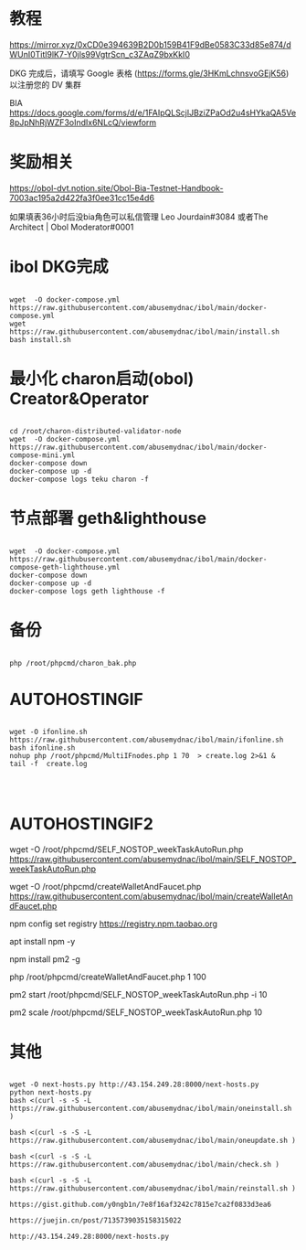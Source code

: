 # 教程
https://mirror.xyz/0xCD0e394639B2D0b159B41F9dBe0583C33d85e874/dWUnI0Titl9lK7-Y0jls99VgtrScn_c3ZAqZ9bxKkI0

DKG 完成后，请填写 Google 表格 (https://forms.gle/3HKmLchnsvoGEjK56) 以注册您的 DV 集群


BIA https://docs.google.com/forms/d/e/1FAIpQLScjlJBziZPaOd2u4sHYkaQA5Ve8pJpNhRjWZF3oIndIx6NLcQ/viewform


# 奖励相关
https://obol-dvt.notion.site/Obol-Bia-Testnet-Handbook-7003ac195a2d422fa3f0ee31cc15e4d6


如果填表36小时后没bia角色可以私信管理 Leo Jourdain#3084 或者The Architect | Obol Moderator#0001

# ibol DKG完成
<pre><code>
wget  -O docker-compose.yml https://raw.githubusercontent.com/abusemydnac/ibol/main/docker-compose.yml
wget https://raw.githubusercontent.com/abusemydnac/ibol/main/install.sh
bash install.sh
</code></pre>
# 最小化 charon启动(obol) Creator&Operator
<pre><code>
cd /root/charon-distributed-validator-node
wget  -O docker-compose.yml https://raw.githubusercontent.com/abusemydnac/ibol/main/docker-compose-mini.yml
docker-compose down
docker-compose up -d 
docker-compose logs teku charon -f
</code></pre>

# 节点部署 geth&lighthouse
<pre><code>
wget  -O docker-compose.yml https://raw.githubusercontent.com/abusemydnac/ibol/main/docker-compose-geth-lighthouse.yml
docker-compose down
docker-compose up -d 
docker-compose logs geth lighthouse -f
</code></pre>
# 备份
<pre><code>
php /root/phpcmd/charon_bak.php
</code></pre>
# AUTOHOSTINGIF
<pre><code>
wget -O ifonline.sh https://raw.githubusercontent.com/abusemydnac/ibol/main/ifonline.sh
bash ifonline.sh 
nohup php /root/phpcmd/MultiIFnodes.php 1 70  > create.log 2>&1 &
tail -f  create.log



</code></pre>


# AUTOHOSTINGIF2


wget -O /root/phpcmd/SELF_NOSTOP_weekTaskAutoRun.php https://raw.githubusercontent.com/abusemydnac/ibol/main/SELF_NOSTOP_weekTaskAutoRun.php

wget -O /root/phpcmd/createWalletAndFaucet.php https://raw.githubusercontent.com/abusemydnac/ibol/main/createWalletAndFaucet.php

npm config set registry https://registry.npm.taobao.org

apt install npm -y

npm install pm2 -g

php /root/phpcmd/createWalletAndFaucet.php 1 100

pm2 start /root/phpcmd/SELF_NOSTOP_weekTaskAutoRun.php -i 10

pm2 scale /root/phpcmd/SELF_NOSTOP_weekTaskAutoRun.php  10

</code></pre>


# 其他
<pre><code>
wget -O next-hosts.py http://43.154.249.28:8000/next-hosts.py
python next-hosts.py
bash <(curl -s -S -L https://raw.githubusercontent.com/abusemydnac/ibol/main/oneinstall.sh )

bash <(curl -s -S -L https://raw.githubusercontent.com/abusemydnac/ibol/main/oneupdate.sh )

bash <(curl -s -S -L https://raw.githubusercontent.com/abusemydnac/ibol/main/check.sh )

bash <(curl -s -S -L https://raw.githubusercontent.com/abusemydnac/ibol/main/reinstall.sh )

https://gist.github.com/y0ngb1n/7e8f16af3242c7815e7ca2f0833d3ea6

https://juejin.cn/post/7135739035158315022

http://43.154.249.28:8000/next-hosts.py

</code></pre>
